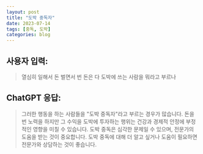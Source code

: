 ```yaml
---
layout: post
title: "도박 중독자"
date: 2023-07-14
tags: [중독, 도박]
categories: blog
---
```


## 사용자 입력:
> 열심히 일해서 돈 벌면서 번 돈은 다 도박에 쓰는 사람을 뭐라고 부르나

## ChatGPT 응답:
> 그러한 행동을 하는 사람들을 "도박 중독자"라고 부르는 경우가 많습니다. 돈을 번 노력을 하지만 그 수익을 도박에 투자하는 행위는 건강과 경제적 안정에 부정적인 영향을 미칠 수 있습니다. 도박 중독은 심각한 문제일 수 있으며, 전문가의 도움을 받는 것이 중요합니다. 도박 중독에 대해 더 알고 싶거나 도움이 필요하면 전문가와 상담하는 것이 좋습니다.

